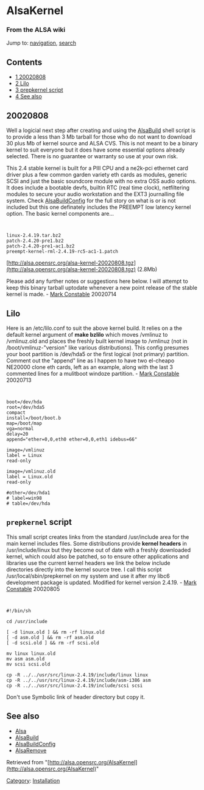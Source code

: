 AlsaKernel
==========

### From the ALSA wiki

Jump to: [navigation](#mw-head), [search](#p-search)

Contents
--------

-   [1 20020808](#20020808)
-   [2 Lilo](#Lilo)
-   [3 prepkernel script](#prepkernel_script)
-   [4 See also](#See_also)

20020808
--------

Well a logicial next step after creating and using the
[AlsaBuild](/AlsaBuild "AlsaBuild") shell script is to provide a less
than 3 Mb tarball for those who do not want to download 30 plus Mb of
kernel source and ALSA CVS. This is not meant to be a binary kernel to
suit everyone but it does have some essential options already selected.
There is no guarantee or warranty so use at your own risk.

This 2.4 stable kernel is built for a PIII CPU and a ne2k-pci ethernet
card driver plus a few common garden variety eth cards as modules,
generic SCSI and just the basic soundcore module with no extra OSS audio
options. It does include a bootable devfs, builtin RTC (real time
clock), netfiltering modules to secure your audio workstation and the
EXT3 journalling file system. Check
[AlsaBuildConfig](/AlsaBuildConfig "AlsaBuildConfig") for the full story
on what is or is not included but this one definately includes the
PREEMPT low latency kernel option. The basic kernel components are...

` `

    linux-2.4.19.tar.bz2
    patch-2.4.20-pre1.bz2
    patch-2.4.20-pre1-ac1.bz2
    preempt-kernel-rml-2.4.19-rc5-ac1-1.patch

[http://alsa.opensrc.org/alsa-kernel-20020808.tgz](http://alsa.opensrc.org/alsa-kernel-20020808.tgz)
(2.8Mb)

Please add any further notes or suggestions here below. I will attempt
to keep this binary tarball uptodate whenever a new point release of the
stable kernel is made. - [Mark
Constable](/User:MarkConstable "User:MarkConstable") 20020714

Lilo
----

Here is an /etc/lilo.conf to suit the above kernel build. It relies on a
the default kernel argument of **make bzlilo** which moves /vmlinuz to
/vmlinuz.old and places the freshly built kernel image to /vmlinuz (not
in /boot/vmlinuz-"version" like various distributions). This config
presumes your boot partition is /dev/hda5 or the first logical (not
primary) partition. Comment out the "append" line as I happen to have
two el-cheapo NE20000 clone eth cards, left as an example, along with
the last 3 commented lines for a mulitboot windoze partition. - [Mark
Constable](/User:MarkConstable "User:MarkConstable") 20020713

` `

    boot=/dev/hda
    root=/dev/hda5
    compact
    install=/boot/boot.b
    map=/boot/map
    vga=normal
    delay=20
    append="ether=0,0,eth0 ether=0,0,eth1 idebus=66"

    image=/vmlinuz
    label = Linux
    read-only

    image=/vmlinuz.old
    label = Linux.old
    read-only

    #other=/dev/hda1
    # label=win98
    # table=/dev/hda

`prepkernel` script
-------------------

This small script creates links from the standard /usr/include area for
the main kernel includes files. Some distributions provide **kernel
headers** in /usr/include/linux but they become out of date with a
freshly downloaded kernel, which could also be patched, so to ensure
other applications and libraries use the current kernel headers we link
the below include directories directly into the kernel source tree. I
call this script /usr/local/sbin/prepkernel on my system and use it
after my libc6 development package is updated. Modified for kernel
version 2.4.19. - [Mark
Constable](/User:MarkConstable "User:MarkConstable") 20020805

` `

    #!/bin/sh

    cd /usr/include

    [ -d linux.old ] && rm -rf linux.old
    [ -d asm.old ] && rm -rf asm.old
    [ -d scsi.old ] && rm -rf scsi.old

    mv linux linux.old
    mv asm asm.old
    mv scsi scsi.old

    cp -R ../../usr/src/linux-2.4.19/include/linux linux
    cp -R ../../usr/src/linux-2.4.19/include/asm-i386 asm
    cp -R ../../usr/src/linux-2.4.19/include/scsi scsi

Don't use Symbolic link of header directory but copy it.

See also
--------

-   [Alsa](/Alsa "Alsa")
-   [AlsaBuild](/AlsaBuild "AlsaBuild")
-   [AlsaBuildConfig](/AlsaBuildConfig "AlsaBuildConfig")
-   [AlsaRemove](/AlsaRemove "AlsaRemove")

Retrieved from
"[http://alsa.opensrc.org/AlsaKernel](http://alsa.opensrc.org/AlsaKernel)"

[Category](/Special:Categories "Special:Categories"):
[Installation](/Category:Installation "Category:Installation")

